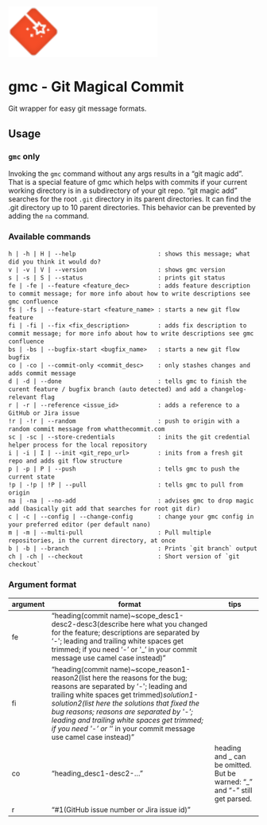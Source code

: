 <img src="assets/banner_white.svg" alt="drawing" width="300" />

# gmc - Git Magical Commit
Git wrapper for easy git message formats.

## Usage

### `gmc` only
Invoking the `gmc` command without any args results in a “git magic add”. That is a special feature of gmc which helps with commits if your current working directory is in a subdirectory of your git repo. “git magic add” searches for the root `.git` directory in its parent directories. It can find the .git directory up to 10 parent directories. This behavior can be prevented by adding the `na` command.

### Available commands

```
h | -h | H | --help                       : shows this message; what did you think it would do?
v | -v | V | --version                    : shows gmc version
s | -s | S | --status                     : prints git status
fe | -fe | --feature <feature_dec>        : adds feature description to commit message; for more info about how to write descriptions see gmc confluence
fs | -fs | --feature-start <feature_name> : starts a new git flow feature
fi | -fi | --fix <fix_description>        : adds fix description to commit message; for more info about how to write descriptions see gmc confluence
bs | -bs | --bugfix-start <bugfix_name>   : starts a new git flow bugfix
co | -co | --commit-only <commit_desc>    : only stashes changes and adds commit message
d | -d | --done                           : tells gmc to finish the curent feature / bugfix branch (auto detected) and add a changelog-relevant flag
r | -r | --reference <issue_id>           : adds a reference to a GitHub or Jira issue
!r | -!r | --random                       : push to origin with a random commit message from whatthecommit.com
sc | -sc | --store-credentials            : inits the git credential helper process for the local repository
i | -i | I | --init <git_repo_url>        : inits from a fresh git repo and adds git flow structure
p | -p | P | --push                       : tells gmc to push the current state
!p | -!p | !P | --pull                    : tells gmc to pull from origin
na | -na | --no-add                       : advises gmc to drop magic add (basically git add that searches for root git dir)
c | -c | --config | --change-config       : change your gmc config in your preferred editor (per default nano)
m | -m | --multi-pull                     : Pull multiple repositories, in the current directory, at once
b | -b | --branch                         : Prints `git branch` output
ch | -ch | --checkout                     : Short version of `git checkout`
```

### Argument format
| argument | format | tips |  
| ------------- | -------------| --- |  
| fe | “heading(commit name)~scope_desc1-desc2-desc3(describe here what you changed for the feature; descriptions are separated by ‘-'; leading and trailing white spaces get trimmed; if you need ‘-’ or '_’ in your commit message use camel case instead)” |
| fi | “heading(commit name)~scope_reason1-reason2(list here the reasons for the bug; reasons are separated by ‘-'; leading and trailing white spaces get trimmed)_solution1-solution2(list here the solutions that fixed the bug reasons; reasons are separated by '-'; leading and trailing white spaces get trimmed; if you need '-’ or '_’ in your commit message use camel case instead)” |
| co | “heading_desc1-desc2-…” | heading and _ can be omitted. But be warned: “_” and “-” still get parsed. |
| r | “#1(GitHub issue number or Jira issue id)” | |